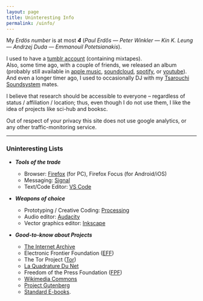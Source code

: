 ```yaml
---
layout: page
title: Uninteresting Info
permalink: /uinfo/
---
```


My _Erdös number_ is at most **_4_** (_Paul Erdős — Peter Winkler — Kin K. Leung — Andrzej Duda — Emmanouil Potetsianakis_).   
    
I used to have a [tumblr account](http://le-cloporte.tumblr.com/) (containing mixtapes).    
Also, some time ago, with a couple of friends, we released an album (probably still available in [apple music](https://music.apple.com/ua/album/impulse/1752273013), [soundcloud](https://soundcloud.com/a-brief-moment), [spotify](https://open.spotify.com/album/5I0NPVIRuVcJq4KEq8CSiK), or [youtube](https://www.youtube.com/channel/UCUkX6DmhvBv4JN9CzfxXHxQ)).          
And even a longer timer ago, I used to occasionally DJ with my [Tsarouchi Soundsystem](https://www.mixcloud.com/tsarouxi/) mates.

   
I believe that research should be accessible to everyone – regardless of status / affiliation / location; thus, even though I do not use them, I like the idea of projects like sci-hub and booksc.   

Out of respect of your privacy this site does not use google analytics, or any other traffic-monitoring service.    

------

### Uninteresting Lists
* **_Tools of the trade_**
  * Browser: [Firefox](firefox.com) (for PC), Firefox Focus (for Android/iOS)   
  * Messaging: [Signal](signal.org)   
  * Text/Code Editor: [VS Code](https://code.visualstudio.com/)     
    
* **_Weapons of choice_**
  * Prototyping / Creative Coding: [Processing](processing.org)
  * Audio editor: [Audacity](https://www.audacityteam.org/)
  * Vector graphics editor: [Inkscape](https://inkscape.org/)     
     
* **_Good-to-know about Projects_**
  * [The Internet Archive](https://archive.org/)
  * Electronic Frontier Foundation ([EFF](https://www.eff.org/))
  * The Tor Project ([Tor](https://www.torproject.org/))
  * [La Quadrature Du Net](https://www.laquadrature.net/)
  * Freedom of the Press Foundation ([FPF](https://freedom.press/))
  * [Wikimedia Commons](https://commons.wikimedia.org/)
  * [Project Gutenberg](https://www.gutenberg.org/)
  * [Standard E-books](https://standardebooks.org/).     
     
